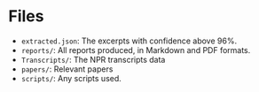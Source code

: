 # Files

* `extracted.json`: The excerpts with confidence above 96%.
* `reports/`: All reports produced, in Markdown and PDF formats.
* `Transcripts/`: The NPR transcripts data
* `papers/`: Relevant papers
* `scripts/`: Any scripts used.

